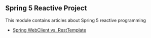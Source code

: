 ## Spring 5 Reactive Project

This module contains articles about Spring 5 reactive programming

- [Spring WebClient vs. RestTemplate](https://www.baeldung.com/spring-webclient-resttemplate)
